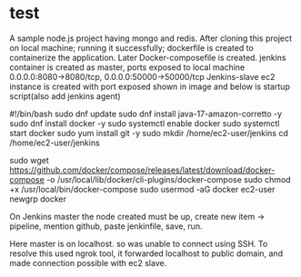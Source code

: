 # test
A sample node.js project having mongo and redis.
After cloning this project on local machine; running it successfully; dockerfile is created to containerize the application.
Later Docker-composefile is created.
jenkins container is created as master, ports exposed to local machine 0.0.0.0:8080->8080/tcp, 0.0.0.0:50000->50000/tcp
Jenkins-slave ec2 instance is created with port exposed shown in image and below is startup script(also add jenkins agent)

   #!/bin/bash
  sudo dnf update
  sudo dnf install java-17-amazon-corretto -y
  sudo dnf install docker -y
  sudo systemctl enable docker
  sudo systemctl start docker
  sudo yum install git -y
  sudo mkdir /home/ec2-user/jenkins
  cd /home/ec2-user/jenkins
  
  sudo wget https://github.com/docker/compose/releases/latest/download/docker-compose -o /usr/local/lib/docker/cli-plugins/docker-compose
  sudo chmod +x /usr/local/bin/docker-compose
  sudo usermod -aG docker ec2-user
  newgrp docker

On Jenkins master the node created must be up, create  new item -> pipeline, mention github, paste jenkinfile, save, run.

Here master is on localhost. so was unable to connect using SSH. To resolve this used ngrok tool, it forwarded localhost to public domain, and made connection possible with ec2 slave.
